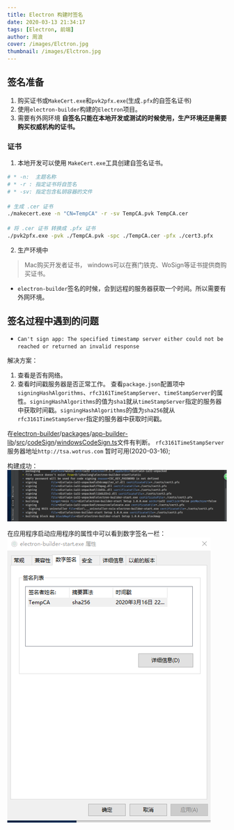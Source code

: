 ```yaml
---
title: Electron 构建时签名
date: 2020-03-13 21:34:17
tags: [Electron, 前端]
author: 周浪
cover: /images/Elctron.jpg
thumbnail: /images/Elctron.jpg
---       
```


## 签名准备

1. 购买证书或`MakeCert.exe`和`pvk2pfx.exe`(生成`.pfx`的自签名证书)
2. 使用`electron-builder`构建的`Electron`项目。
3. 需要有外网环境
**自签名只能在本地开发或测试的时候使用，生产环境还是需要购买权威机构的证书。**

<!--more-->

### 证书
1. 本地开发可以使用 `MakeCert.exe`工具创建自签名证书。

```bash
# * -n:  主题名称
# * -r : 指定证书将自签名
# * -sv: 指定包含私钥容器的文件

# 生成 .cer 证书
./makecert.exe -n "CN=TempCA" -r -sv TempCA.pvk TempCA.cer

# 将 .cer 证书 转换成 .pfx 证书
./pvk2pfx.exe -pvk ./TempCA.pvk -spc ./TempCA.cer -pfx ./cert3.pfx

```
2. 生产环境中
> Mac购买开发者证书， windows可以在赛门铁克、WoSign等证书提供商购买证书。
       
* `electron-builder`签名的时候，会到远程的服务器获取一个时间。所以需要有外网环境。

## 签名过程中遇到的问题

* `Can't sign app: The specified timestamp server either could not be reached or returned an invalid response`

解决方案：
1. 查看是否有网络。
2. 查看时间戳服务器是否正常工作。
   查看`package.json`配置项中 `signingHashAlgorithms`、`rfc3161TimeStampServer`、`timeStampServer`的属性。`signingHashAlgorithms`的值为`sha1`就从`timeStampServer`指定的服务器中获取时间戳。`signingHashAlgorithms`的值为`sha256`就从`rfc3161TimeStampServer`指定的服务器中获取时间戳。

  在[electron-builder](https://github.com/electron-userland/electron-builder)/[packages](https://github.com/electron-userland/electron-builder/tree/master/packages)/[app-builder-lib](https://github.com/electron-userland/electron-builder/tree/master/packages/app-builder-lib)/[src](https://github.com/electron-userland/electron-builder/tree/master/packages/app-builder-lib/src)/[codeSign](https://github.com/electron-userland/electron-builder/tree/master/packages/app-builder-lib/src/codeSign)/[windowsCodeSign.ts](https://github.com/electron-userland/electron-builder/blob/master/packages/app-builder-lib/src/codeSign/windowsCodeSign.ts#L199)文件有判断。 `rfc3161TimeStampServer`服务器地址`http://tsa.wotrus.com` 暂时可用(2020-03-16);
         
  构建成功：
  ![](/images/electron_build_success.png)

  在应用程序启动应用程序的属性中可以看到数字签名一栏：
  ![](/images/electron_build_success_2.png)